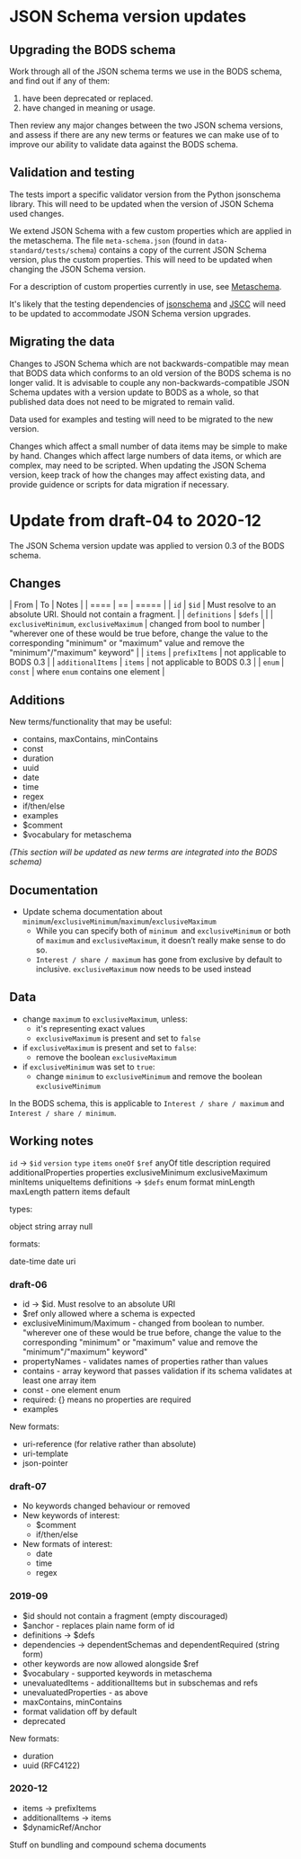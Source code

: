 # JSON Schema version updates

## Upgrading the BODS schema

Work through all of the JSON schema terms we use in the BODS schema, and find out if any of them:

1. have been deprecated or replaced.
2. have changed in meaning or usage.

Then review any major changes between the two JSON schema versions, and assess if there are any new terms or features we can make use of to improve our ability to validate data against the BODS schema.

## Validation and testing

The tests import a specific validator version from the Python jsonschema library. This will need to be updated when the version of JSON Schema used changes.

We extend JSON Schema with a few custom properties which are applied in the metaschema. The file `meta-schema.json` (found in `data-standard/tests/schema`) contains a copy of the current JSON Schema version, plus the custom properties. This will need to be updated when changing the JSON Schema version.

For a description of custom properties currently in use, see [Metaschema](testing#metaschema).

It's likely that the testing dependencies of [jsonschema](https://python-jsonschema.readthedocs.io/en/stable/) and [JSCC](https://jscc.readthedocs.io/en/latest/) will need to be updated to accommodate JSON Schema version upgrades.

## Migrating the data

Changes to JSON Schema which are not backwards-compatible may mean that BODS data which conforms to an old version of the BODS schema is no longer valid. It is advisable to couple any non-backwards-compatible JSON Schema updates with a version update to BODS as a whole, so that published data does not need to be migrated to remain valid.

Data used for examples and testing will need to be migrated to the new version.

Changes which affect a small number of data items may be simple to make by hand. Changes which affect large numbers of data items, or which are complex, may need to be scripted. When updating the JSON Schema version, keep track of how the changes may affect existing data, and provide guidence or scripts for data migration if necessary.

# Update from draft-04 to 2020-12

The JSON Schema version update was applied to version 0.3 of the BODS schema.

## Changes

| From | To | Notes |
| ==== | == | ===== |
| `id` | `$id` | Must resolve to an absolute URI. Should not contain a fragment. |
| `definitions` | `$defs` | |
| `exclusiveMinimum`, `exclusiveMaximum` | changed from bool to number | "wherever one of these would be true before, change the value to the corresponding "minimum" or "maximum" value and remove the "minimum"/"maximum" keyword" |
| `items` | `prefixItems` | not applicable to BODS 0.3 |
| `additionalItems` | `items` | not applicable to BODS 0.3 |
| `enum` | `const` | where `enum` contains one element |


## Additions

New terms/functionality that may be useful:

* contains, maxContains, minContains
* const
* duration
* uuid
* date
* time
* regex
* if/then/else
* examples
* $comment
* $vocabulary for metaschema

_(This section will be updated as new terms are integrated into the BODS schema)_

## Documentation

* Update schema documentation about `minimum`/`exclusiveMinimum`/`maximum`/`exclusiveMaximum`
  * While you can specify both of `minimum `and `exclusiveMinimum` or both of `maximum` and `exclusiveMaximum`, it doesn’t really make sense to do so.
  * `Interest / share / maximum` has gone from exclusive by default to inclusive. `exclusiveMaximum` now needs to be used instead

## Data

* change `maximum` to `exclusiveMaximum`, unless:
  * it's representing exact values
  * `exclusiveMaximum` is present and set to `false`
* if `exclusiveMaximum` is present and set to `false`:
  * remove the boolean `exclusiveMaximum`
* if `exclusiveMinimum` was set to `true`:
  * change `minimum` to `exclusiveMinimum` and remove the boolean `exclusiveMinimum`

In the BODS schema, this is applicable to `Interest / share / maximum` and `Interest / share / minimum`.

## Working notes

`id` -> `$id`
`version`
`type`
`items`
`oneOf`
`$ref`
anyOf
title
description
required
additionalProperties
properties
exclusiveMinimum
exclusiveMaximum
minItems
uniqueItems
definitions -> `$defs`
enum
format
minLength
maxLength
pattern
items
default



types:

object
string
array
null

formats:

date-time
date
uri


### draft-06

* id -> $id. Must resolve to an absolute URI
* $ref only allowed where a schema is expected
* exclusiveMinimum/Maximum - changed from boolean to number. "wherever one of these would be true before, change the value to the corresponding "minimum" or "maximum" value and remove the "minimum"/"maximum" keyword"
* propertyNames - validates names of properties rather than values
* contains - array keyword that passes validation if its schema validates at least one array item
* const - one element enum
* required: {} means no properties are required
* examples

New formats:

* uri-reference (for relative rather than absolute)
* uri-template
* json-pointer

### draft-07

* No keywords changed behaviour or removed
* New keywords of interest:
  * $comment
  * if/then/else 
* New formats of interest:
  * date
  * time
  * regex


### 2019-09

* $id should not contain a fragment (empty discouraged)
* $anchor - replaces plain name form of id
* definitions -> $defs
* dependencies -> dependentSchemas and dependentRequired (string form)
* other keywords are now allowed alongside $ref
* $vocabulary - supported keywords in metaschema
* unevaluatedItems - additionalItems but in subschemas and refs
* unevaluatedProperties - as above
* maxContains, minContains
* format validation off by default
* deprecated

New formats:

* duration
* uuid (RFC4122)

### 2020-12

* items -> prefixItems
* additionalItems -> items
* $dynamicRef/Anchor

Stuff on bundling and compound schema documents